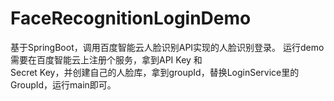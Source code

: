 # FaceRecognitionLoginDemo
基于SpringBoot，调用百度智能云人脸识别API实现的人脸识别登录。
运行demo需要在百度智能云上注册个服务，拿到API Key 和		
Secret Key，并创建自己的人脸库，拿到groupId，替换LoginService里的GroupId，运行main即可。
